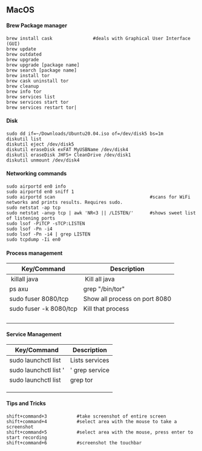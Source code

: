 ## MacOS

#### Brew Package manager
````
brew install cask               #deals with Graphical User Interface (GUI) 
brew update
brew outdated
brew upgrade
brew upgrade [package name]
brew search [package name]
brew install tor
brew cask uninstall tor
brew cleanup
brew info tor
brew services list
brew services start tor
brew services restart tor|
````

#### Disk
````
sudo dd if=~/Downloads/Ubuntu20.04.iso of=/dev/disk5 bs=1m
diskutil list
diskutil eject /dev/disk5
diskutil eraseDisk exFAT MyUSBName /dev/disk4
diskutil eraseDisk JHFS+ CleanDrive /dev/disk1
diskutil unmount /dev/disk4
````

#### Networking commands
````
sudo airportd en0 info
sudo airportd en0 sniff 1
sudo airportd scan                                   #scans for WiFi networks and prints results. Requires sudo.
sudo netstat -ap tcp
sudo netstat -anvp tcp | awk 'NR<3 || /LISTEN/'      #shows sweet list of listening ports
sudo lsof -PiTCP -sTCP:LISTEN
sudo lsof -Pn -i4
sudo lsof -Pn -i4 | grep LISTEN
sudo tcpdump -Ii en0
````

#### Process management
| Key/Command | Description |
| ----------- | ----------- |
| killall java | Kill all java |
| ps axu | grep "/bin/tor" | Lists processes with "bin/tor" |
| sudo fuser 8080/tcp | Show all process on port 8080 |
|sudo fuser -k 8080/tcp |Kill that process |
| | |
| | |
| | |
| | |

#### Service Management
| Key/Command | Description |
| ----------- | ----------- |
| sudo launchctl list | Lists services |
| sudo launchctl list '|' grep service | Lists services named 'service' |
| sudo launchctl list | grep tor | Lists services named 'tor' |
| | |
| | |
| | |

#### Tips and Tricks
````
shift+command+3           #take screenshot of entire screen
shift+command+4           #select area with the mouse to take a screenshot
shift+command+5           #select area with the mouse, press enter to start recording
shift+command+6           #screenshot the touchbar

````


